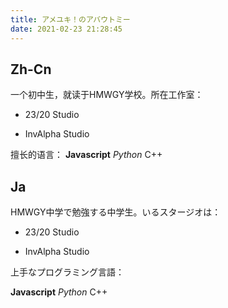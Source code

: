 ```yaml
---
title: アメユキ！のアバウトミー
date: 2021-02-23 21:28:45
---
```


## Zh-Cn

一个初中生，就读于HMWGY学校。所在工作室：
- 23/20 Studio

- InvAlpha Studio

擅长的语言：
**Javascript** *Python* C++

## Ja

HМWGY中学で勉強する中学生。いるスタージオは：

- 23/20 Studio

- InvAlpha Studio

上手なプログラミング言語：

**Javascript** *Python* C++